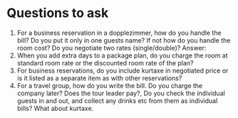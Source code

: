 Questions to ask
================

1. For a business reservation in a dopplezimmer, how do you handle the bill? Do you put it only in one guests name? If not
how do you handle the room cost? Do you negotiate two rates (single/double)?
     Answer:
2. When you add extra days to a package plan, do you charge the room at standard room rate or the discounted room rate
of the plan?
3. For business reservations, do you include kurtaxe in negotiated price or is it listed as a separate item as with other
reservations?
4. For a travel group, how do you write the bill. Do you charge the company later? Does the tour leader pay?, Do you check
the individual guests in and out, and collect any drinks etc from them as individual bills? What about kurtaxe.


